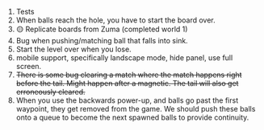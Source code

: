 1. Tests
2. When balls reach the hole, you have to start the board over.
3.  🟡 Replicate boards from Zuma (completed world 1)
4.  Bug when pushing/matching ball that falls into sink.
5.  Start the level over when you lose.
6.  mobile support, specifically landscape mode, hide panel,
    use full screen.
7.  ~~There is some bug clearing a match where the match happens right before the tail. Might happen after a magnetic. The tail will also get erroneously cleared.~~
8.  When you use the backwards power-up, and balls go past the first waypoint, they get removed from the game. We should push these balls onto a queue to become the next spawned balls to provide continuity.